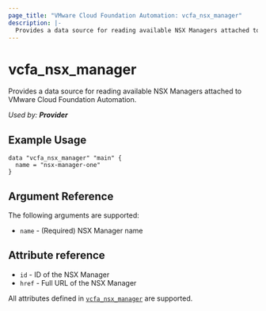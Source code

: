 ```yaml
---
page_title: "VMware Cloud Foundation Automation: vcfa_nsx_manager"
description: |-
  Provides a data source for reading available NSX Managers attached to VMware Cloud Foundation Automation.
---
```


# vcfa_nsx_manager

Provides a data source for reading available NSX Managers attached to VMware Cloud Foundation Automation.

_Used by: **Provider**_

## Example Usage 

```hcl
data "vcfa_nsx_manager" "main" {
  name = "nsx-manager-one"
}
```

## Argument Reference

The following arguments are supported:

- `name` - (Required) NSX Manager name

## Attribute reference

- `id` - ID of the NSX Manager
- `href` - Full URL of the NSX Manager

All attributes defined in
[`vcfa_nsx_manager`](/providers/vmware/vcfa/latest/docs/resources/nsx_manager#attribute-reference)
are supported.
